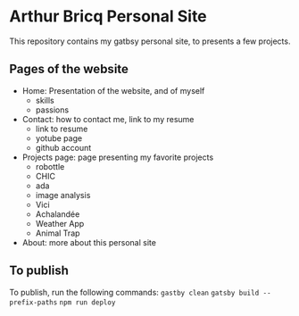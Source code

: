 # Arthur Bricq Personal Site

This repository contains my gatbsy personal site, to presents a few projects. 

## Pages of the website

- Home: Presentation of the website, and of myself 
  - skills
  - passions
- Contact: how to contact me, link to my resume 
  - link to resume
  - yotube page
  - github account
- Projects page: page presenting my favorite projects
  - robottle
  - CHIC
  - ada
  - image analysis
  - Vici
  - Achalandée
  - Weather App
  - Animal Trap
- About: more about this personal site

## To publish

To publish, run the following commands:
`gastby clean`
`gatsby build --prefix-paths`
`npm run deploy`
